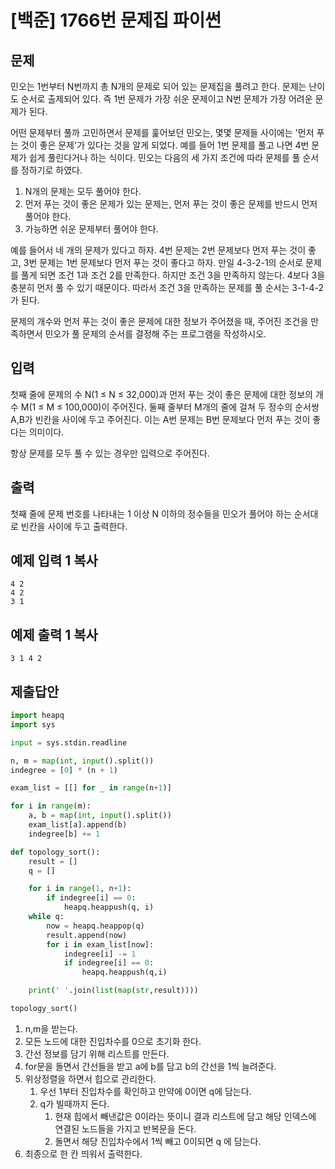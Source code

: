 # [백준] 1766번 문제집 파이썬

## 문제

민오는 1번부터 N번까지 총 N개의 문제로 되어 있는 문제집을 풀려고 한다. 문제는 난이도 순서로 출제되어 있다. 즉 1번 문제가 가장 쉬운 문제이고 N번 문제가 가장 어려운 문제가 된다.

어떤 문제부터 풀까 고민하면서 문제를 훑어보던 민오는, 몇몇 문제들 사이에는 '먼저 푸는 것이 좋은 문제'가 있다는 것을 알게 되었다. 예를 들어 1번 문제를 풀고 나면 4번 문제가 쉽게 풀린다거나 하는 식이다. 민오는 다음의 세 가지 조건에 따라 문제를 풀 순서를 정하기로 하였다.

1. N개의 문제는 모두 풀어야 한다.
2. 먼저 푸는 것이 좋은 문제가 있는 문제는, 먼저 푸는 것이 좋은 문제를 반드시 먼저 풀어야 한다.
3. 가능하면 쉬운 문제부터 풀어야 한다.

예를 들어서 네 개의 문제가 있다고 하자. 4번 문제는 2번 문제보다 먼저 푸는 것이 좋고, 3번 문제는 1번 문제보다 먼저 푸는 것이 좋다고 하자. 만일 4-3-2-1의 순서로 문제를 풀게 되면 조건 1과 조건 2를 만족한다. 하지만 조건 3을 만족하지 않는다. 4보다 3을 충분히 먼저 풀 수 있기 때문이다. 따라서 조건 3을 만족하는 문제를 풀 순서는 3-1-4-2가 된다.

문제의 개수와 먼저 푸는 것이 좋은 문제에 대한 정보가 주어졌을 때, 주어진 조건을 만족하면서 민오가 풀 문제의 순서를 결정해 주는 프로그램을 작성하시오.

## 입력

첫째 줄에 문제의 수 N(1 ≤ N ≤ 32,000)과 먼저 푸는 것이 좋은 문제에 대한 정보의 개수 M(1 ≤ M ≤ 100,000)이 주어진다. 둘째 줄부터 M개의 줄에 걸쳐 두 정수의 순서쌍 A,B가 빈칸을 사이에 두고 주어진다. 이는 A번 문제는 B번 문제보다 먼저 푸는 것이 좋다는 의미이다.

항상 문제를 모두 풀 수 있는 경우만 입력으로 주어진다.

## 출력

첫째 줄에 문제 번호를 나타내는 1 이상 N 이하의 정수들을 민오가 풀어야 하는 순서대로 빈칸을 사이에 두고 출력한다.

## 예제 입력 1 복사

```
4 2
4 2
3 1
```

## 예제 출력 1 복사

```
3 1 4 2
```

## 제출답안

```python
import heapq
import sys

input = sys.stdin.readline

n, m = map(int, input().split())
indegree = [0] * (n + 1)

exam_list = [[] for _ in range(n+1)]

for i in range(m):
    a, b = map(int, input().split())
    exam_list[a].append(b)
    indegree[b] += 1

def topology_sort():
    result = []
    q = []

    for i in range(1, n+1):
        if indegree[i] == 0:
            heapq.heappush(q, i)
    while q:
        now = heapq.heappop(q)
        result.append(now)
        for i in exam_list[now]:
            indegree[i] -= 1
            if indegree[i] == 0:
                heapq.heappush(q,i)

    print(' '.join(list(map(str,result))))

topology_sort()
```

1.  n,m을 받는다.
2. 모든 노드에 대한 진입차수를 0으로 초기화 한다.
3. 간선 정보를 담기 위해 리스트를 만든다.
4. for문을 돌면서 간선들을 받고 a에 b를 담고 b의 간선을 1씩 늘려준다.
5. 위상정렬을 하면서 힙으로  관리한다.
   1. 우선 1부터 진입차수를 확인하고 만약에 0이면 q에 담는다.
   2. q가 빌때까지 돈다.
      1. 현재 힙에서 빼낸값은 0이라는 뜻이니 결과 리스트에 담고 해당 인덱스에 연결된 노드들을 가지고 반복문을 돈다.
      2. 돌면서 해당 진입차수에서 1씩 빼고 0이되면  q 에 담는다.
6. 최종으로 한 칸 띄워서 출력한다.